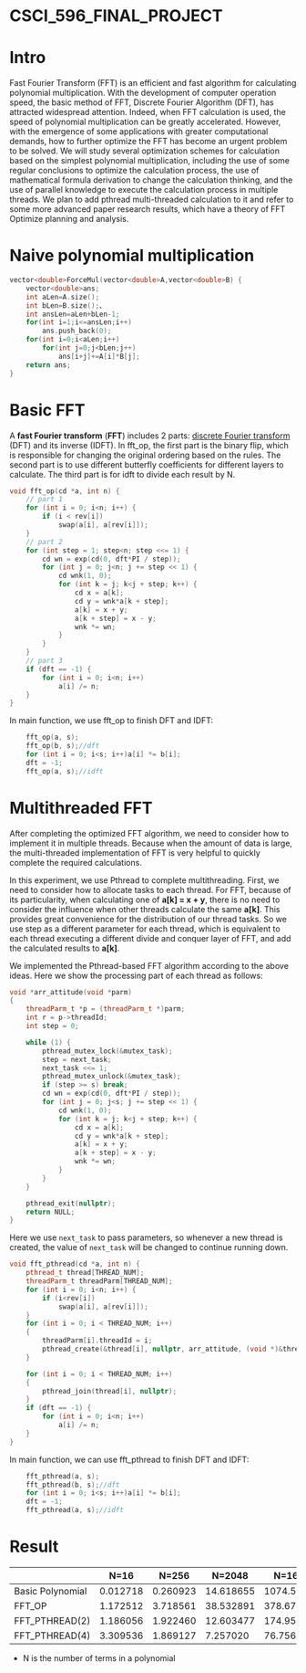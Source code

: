 # CSCI_596_FINAL_PROJECT

Intro
===

Fast Fourier Transform (FFT) is an efficient and fast algorithm for calculating polynomial multiplication. With the development of computer operation speed, the basic method of FFT, Discrete Fourier Algorithm (DFT), has attracted widespread attention. Indeed, when FFT calculation is used, the speed of polynomial multiplication can be greatly accelerated. However, with the emergence of some applications with greater computational demands, how to further optimize the FFT has become an urgent problem to be solved. We will study several optimization schemes for calculation based on the simplest polynomial multiplication, including the use of some regular conclusions to optimize the calculation process, the use of mathematical formula derivation to change the calculation thinking, and the use of parallel knowledge to execute the calculation process in multiple threads. We plan to add pthread multi-threaded calculation to it and refer to some more advanced paper research results, which have a theory of FFT Optimize planning and analysis.

# Naive polynomial multiplication

```c++
vector<double>ForceMul(vector<double>A,vector<double>B) {
    vector<double>ans;
    int aLen=A.size();
    int bLen=B.size();、
    int ansLen=aLen+bLen-1;
    for(int i=1;i<=ansLen;i++)
        ans.push_back(0);
    for(int i=0;i<aLen;i++)
        for(int j=0;j<bLen;j++)
            ans[i+j]+=A[i]*B[j]; 
    return ans;
}

```



# Basic FFT

A **fast Fourier transform** (**FFT**) includes 2 parts:  [discrete Fourier transform](https://en.wikipedia.org/wiki/Discrete_Fourier_transform) (DFT) and  its inverse (IDFT).  In fft_op, the first part is the binary flip, which is responsible for changing the original ordering based on the rules. The second part is to use different butterfly coefficients for different layers to calculate. The third part is for idft to divide each result by N.

```c++
void fft_op(cd *a, int n) {
    // part 1
	for (int i = 0; i<n; i++) {
		if (i < rev[i])
			swap(a[i], a[rev[i]]);
	}
    // part 2
	for (int step = 1; step<n; step <<= 1) {
		cd wn = exp(cd(0, dft*PI / step));
		for (int j = 0; j<n; j += step << 1) {
			cd wnk(1, 0);
			for (int k = j; k<j + step; k++) {
				cd x = a[k];
				cd y = wnk*a[k + step];
				a[k] = x + y;
				a[k + step] = x - y;
				wnk *= wn;
			}
		}
	}
    // part 3
	if (dft == -1) {
		for (int i = 0; i<n; i++)
			a[i] /= n;
	}
}
```
In main function, we use fft_op to finish DFT and IDFT:

```c++
	fft_op(a, s);
	fft_op(b, s);//dft
	for (int i = 0; i<s; i++)a[i] *= b[i];
	dft = -1;
	fft_op(a, s);//idft
```




Multithreaded FFT
===

After completing the optimized FFT algorithm, we need to consider how to implement it in multiple threads. Because when the amount of data is large, the multi-threaded implementation of FFT is very helpful to quickly complete the required calculations. 

In this experiment, we use Pthread to complete multithreading. First, we need to consider how to allocate tasks to each thread. For FFT, because of its particularity, when calculating one of **a[k] = x + y**, there is no need to consider the influence when other threads calculate the same **a[k]**. This provides great convenience for the distribution of our thread tasks. So we use step as a different parameter for each thread, which is equivalent to each thread executing a different divide and conquer layer of FFT, and add the calculated results to **a[k]**.

We implemented the Pthread-based FFT algorithm according to the above ideas. Here we show the processing part of each thread as follows:

```c++
void *arr_attitude(void *parm)
{
	threadParm_t *p = (threadParm_t *)parm;
	int r = p->threadId;
	int step = 0;

	while (1) {
		pthread_mutex_lock(&mutex_task);
		step = next_task;
		next_task <<= 1;
		pthread_mutex_unlock(&mutex_task);
		if (step >= s) break;
		cd wn = exp(cd(0, dft*PI / step));
		for (int j = 0; j<s; j += step << 1) {
			cd wnk(1, 0);
			for (int k = j; k<j + step; k++) {
				cd x = a[k];
				cd y = wnk*a[k + step];
				a[k] = x + y;
				a[k + step] = x - y;
				wnk *= wn;
			}
		}
	}

	pthread_exit(nullptr);
	return NULL;
}
```

Here we use `next_task` to pass parameters, so whenever a new thread is created, the value of `next_task` will be changed to continue running down.

```c++
void fft_pthread(cd *a, int n) {
	pthread_t thread[THREAD_NUM];
	threadParm_t threadParm[THREAD_NUM];
	for (int i = 0; i<n; i++) {
		if (i<rev[i])
			swap(a[i], a[rev[i]]);
	}
	for (int i = 0; i < THREAD_NUM; i++)
	{
		threadParm[i].threadId = i;
		pthread_create(&thread[i], nullptr, arr_attitude, (void *)&threadParm[i]);
	}

	for (int i = 0; i < THREAD_NUM; i++)
	{
		pthread_join(thread[i], nullptr);
	}
	if (dft == -1) {
		for (int i = 0; i<n; i++)
			a[i] /= n;
	}
}
```

In main function, we can use fft_pthread to finish DFT and IDFT:

```c++
	fft_pthread(a, s);
	fft_pthread(b, s);//dft
	for (int i = 0; i<s; i++)a[i] *= b[i];
	dft = -1;
	fft_pthread(a, s);//idft
```



Result
===

| | N=16 | N=256 | N=2048 | N=16384 | N=262144 |
| -------- | -------- | -------- | -------- | -------- | -------- |
| Basic Polynomial | 0.012718     | 0.260923 | 14.618655 | 1074.527939 | inf |
| FFT_OP | 1.172512 | 3.718561 | 38.532891 | 378.675382 | 8098.466381 |
| FFT_PTHREAD(2) | 1.186056 | 1.922460 | 12.603477 | 174.951241 | 1729.979298 |
| FFT_PTHREAD(4) | 3.309536 | 1.869127 | 7.257020 | 76.756450 | 1400.424697 |

*   N is the number of terms in a polynomial

